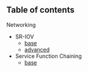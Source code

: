 ## Table of contents

Networking
* SR-IOV
  * [base](networking/sriov/base.md)
  * [advanced](networking/sriov/in_depth.md)
* Service Function Chaining
  * [base](networking/sfc/base.md)
